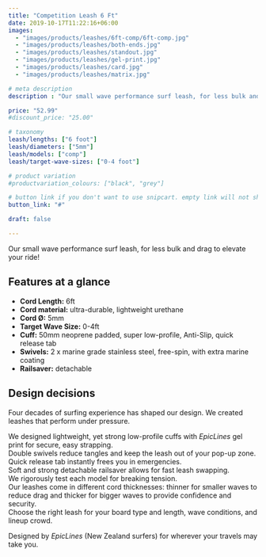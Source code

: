 ```yaml
---
title: "Competition Leash 6 Ft"
date: 2019-10-17T11:22:16+06:00
images:
  - "images/products/leashes/6ft-comp/6ft-comp.jpg"
  - "images/products/leashes/both-ends.jpg"
  - "images/products/leashes/standout.jpg"
  - "images/products/leashes/gel-print.jpg"
  - "images/products/leashes/card.jpg"
  - "images/products/leashes/matrix.jpg"

# meta description
description : "Our small wave performance surf leash, for less bulk and drag to elevate your ride!"

price: "52.99"
#discount_price: "25.00"

# taxonomy
leash/lengths: ["6 foot"]
leash/diameters: ["5mm"]
leash/models: ["comp"]
leash/target-wave-sizes: ["0-4 foot"]

# product variation
#productvariation_colours: ["black", "grey"]

# button link if you don't want to use snipcart. empty link will not show button
button_link: "#"

draft: false

---
```


Our small wave performance surf leash, for less bulk and drag to elevate your ride!

## Features at a glance

* **Cord Length:** 6ft
* **Cord material:** ultra-durable, lightweight urethane
* **Cord Ø:** 5mm
* **Target Wave Size:** 0-4ft
* **Cuff:** 50mm neoprene padded, super low-profile, Anti-Slip, quick release tab
* **Swivels:** 2 x marine grade stainless steel, free-spin, with extra marine coating
* **Railsaver:** detachable

## Design decisions

Four decades of surfing experience has shaped our design. We created leashes that perform under pressure.

We designed lightweight, yet strong low-profile cuffs with _EpicLines_ gel print for secure, easy strapping.  
Double swivels reduce tangles and keep the leash out of your pop-up zone.  
Quick release tab instantly frees you in emergencies.  
Soft and strong detachable railsaver allows for fast leash swapping.  
We rigorously test each model for breaking tension.  
Our leashes come in different cord thicknesses: thinner for smaller waves to reduce drag and thicker for bigger waves to provide confidence and security.  
Choose the right leash for your board type and length, wave conditions, and lineup crowd.

Designed by _EpicLines_ (New Zealand surfers) for wherever your travels may take you.

